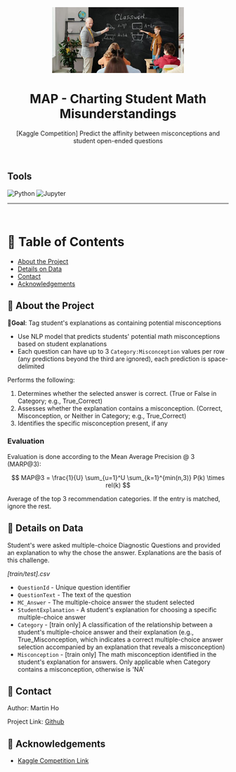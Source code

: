 <div align="center">

  <img src="assets/header.png" alt="logo" width="300" height="auto" />
  <h1>MAP - Charting Student Math Misunderstandings</h1>
  
  <p>
    [Kaggle Competition] Predict the affinity between misconceptions and student open-ended questions
  </p>

</div>

<br />

<!-- Badges -->

## Tools

![Python](https://img.shields.io/badge/Python-FFD43B?style=for-the-badge&logo=python&logoColor=blue)
![Jupyter](https://img.shields.io/badge/Jupyter-F37626.svg?&style=for-the-badge&logo=Jupyter&logoColor=white)

---

<br />

<!-- Table of Contents -->

# :notebook_with_decorative_cover: Table of Contents

- [About the Project](#star2-about-the-project)
- [Details on Data](#bookmark_tabs-details-on-data)
- [Contact](#handshake-contact)
- [Acknowledgements](#gem-acknowledgements)

<!-- About the Project -->

## :star2: About the Project

🎯**Goal**: Tag student's explanations as containing potential misconceptions

- Use NLP model that predicts students' potential math misconceptions based on student explanations
- Each question can have up to 3 `Category:Misconception` values per row (any predictions beyond the third are ignored), each prediction is space-delimited

Performs the following:

1. Determines whether the selected answer is correct. (True or False in Category; e.g., True_Correct)
2. Assesses whether the explanation contains a misconception. (Correct, Misconception, or Neither in Category; e.g., True_Correct)
3. Identifies the specific misconception present, if any

### Evaluation

Evaluation is done according to the Mean Average Precision @ 3 (MARP@3):

$$
MAP@3 = \frac{1}{U} \sum_{u=1}^U \sum_{k=1}^{min(n,3)} P(k) \times rel(k)
$$

Average of the top 3 recommendation categories. If the entry is matched, ignore the rest.

## :bookmark_tabs: Details on Data

Student's were asked multiple-choice Diagnostic Questions and provided an explanation to why the chose the answer. Explanations are the basis of this challenge.

_[train/test].csv_

- `QuestionId` - Unique question identifier
- `QuestionText` - The text of the question
- `MC_Answer` - The multiple-choice answer the student selected
- `StudentExplanation` - A student's explanation for choosing a specific multiple-choice answer
- `Category` - [train only] A classification of the relationship between a student's multiple-choice answer and their explanation (e.g., True_Misconception, which indicates a correct multiple-choice answer selection accompanied by an explanation that reveals a misconception)
- `Misconception` - [train only] The math misconception identified in the student's explanation for answers. Only applicable when Category contains a misconception, otherwise is 'NA'

## :handshake: Contact

Author: Martin Ho

Project Link: [Github](https://github.com/minimartzz/math-misunderstandings)

<!-- Acknowledgments -->

## :gem: Acknowledgements

- [Kaggle Competition Link](https://www.kaggle.com/competitions/map-charting-student-math-misunderstandings/overview)
